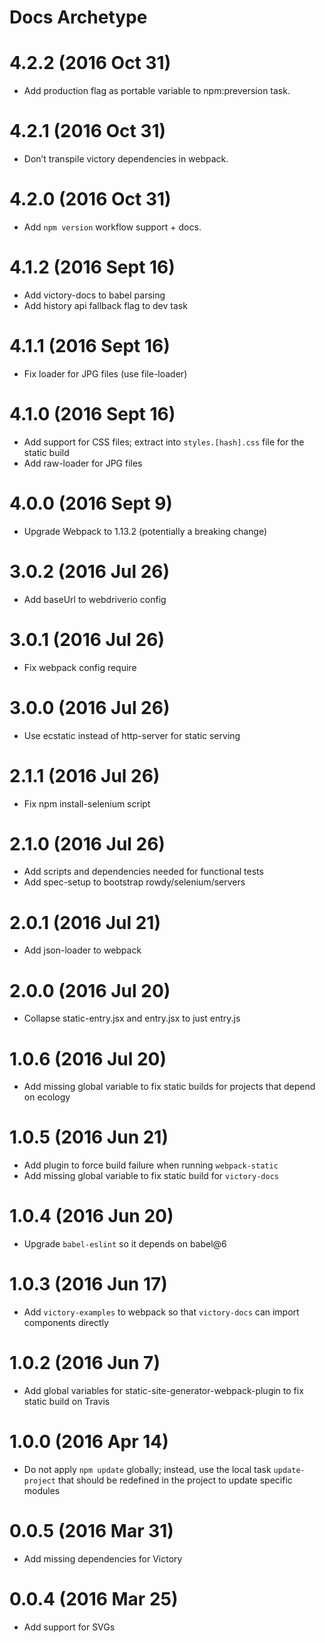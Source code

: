 # Docs Archetype

# 4.2.2 (2016 Oct 31)
* Add production flag as portable variable to npm:preversion task.

# 4.2.1 (2016 Oct 31)
* Don’t transpile victory dependencies in webpack.

# 4.2.0 (2016 Oct 31)
* Add `npm version` workflow support + docs.

# 4.1.2 (2016 Sept 16)
* Add victory-docs to babel parsing
* Add history api fallback flag to dev task

# 4.1.1 (2016 Sept 16)
* Fix loader for JPG files (use file-loader)

# 4.1.0 (2016 Sept 16)
* Add support for CSS files; extract into `styles.[hash].css` file for the static build
* Add raw-loader for JPG files

# 4.0.0 (2016 Sept 9)
* Upgrade Webpack to 1.13.2 (potentially a breaking change)

# 3.0.2 (2016 Jul 26)
  * Add baseUrl to webdriverio config

# 3.0.1 (2016 Jul 26)
  * Fix webpack config require

# 3.0.0 (2016 Jul 26)
  * Use ecstatic instead of http-server for static serving

# 2.1.1 (2016 Jul 26)
  * Fix npm install-selenium script

# 2.1.0 (2016 Jul 26)
  * Add scripts and dependencies needed for functional tests
  * Add spec-setup to bootstrap rowdy/selenium/servers

# 2.0.1 (2016 Jul 21)
  * Add json-loader to webpack

# 2.0.0 (2016 Jul 20)
  * Collapse static-entry.jsx and entry.jsx to just entry.js

# 1.0.6 (2016 Jul 20)
  * Add missing global variable to fix static builds for projects that depend on ecology

# 1.0.5 (2016 Jun 21)
  * Add plugin to force build failure when running `webpack-static`
  * Add missing global variable to fix static build for `victory-docs`

# 1.0.4 (2016 Jun 20)
  * Upgrade `babel-eslint` so it depends on babel@6

# 1.0.3 (2016 Jun 17)
  * Add `victory-examples` to webpack so that `victory-docs` can import components directly

# 1.0.2 (2016 Jun 7)
  * Add global variables for static-site-generator-webpack-plugin to fix static build on Travis

# 1.0.0 (2016 Apr 14)
  * Do not apply `npm update` globally; instead, use the local task `update-project` that should be redefined in the project to update specific modules

# 0.0.5 (2016 Mar 31)
  * Add missing dependencies for Victory

# 0.0.4 (2016 Mar 25)
  * Add support for SVGs
